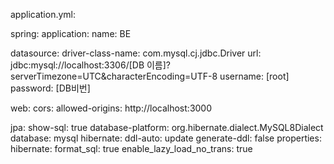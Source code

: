 application.yml:

spring:
application:
name: BE

datasource:
driver-class-name: com.mysql.cj.jdbc.Driver
url: jdbc:mysql://localhost:3306/[DB 이름]?serverTimezone=UTC&characterEncoding=UTF-8
username: [root]
password: [DB비번]

web:
cors:
allowed-origins: http://localhost:3000

jpa:
show-sql: true
database-platform: org.hibernate.dialect.MySQL8Dialect
database: mysql
hibernate:
ddl-auto: update
generate-ddl: false
properties:
hibernate:
format_sql: true
enable_lazy_load_no_trans: true

